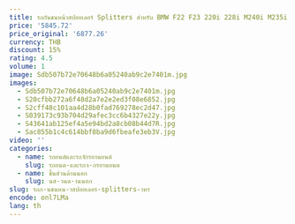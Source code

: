 ```yaml
---
title: รถกันชนหน้าสปอยเลอร์ Splitters สําหรับ BMW F22 F23 220i 228i M240i M235i M-Sport 2014-2019 คาร์บอนไฟเบอร์ Front Racing ชุด
price: '5845.72'
price_original: '6877.26'
currency: THB
discount: 15%
rating: 4.5
volume: 1
image: Sdb507b72e70648b6a05240ab9c2e7401m.jpg
images:
  - Sdb507b72e70648b6a05240ab9c2e7401m.jpg
  - S20cfbb272a6f48d2a7e2e2ed3f08e6852.jpg
  - S2cff48c101aa4d28b0fad769278ec2d47.jpg
  - S039173c93b704d29afec3cc6b4327e22y.jpg
  - S43641ab125ef4a5e94bd2a8cb08b44d7R.jpg
  - Sac855b1c4c614bbf8ba9d6fbeafe3eb3V.jpg
video: ''
categories:
  - name: รถยนต์และรถจักรยานยนต์
    slug: รถยนต-และรถจ-กรยานยนต
  - name: ชิ้นส่วนด้านนอก
    slug: นส-วนด-านนอก
slug: รถก-นชนหน-าสปอยเลอร-splitters-าหร
encode: onl7LMa
lang: th
---
```

  